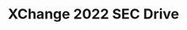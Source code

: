 ---
title: XChange 2022 SEC Drive
redirect_to: https://drive.google.com/drive/folders/1kaJS4vqAjy2Pi0ONSKsBSDcBFOGDFBEb
redirect_from: 
  - /XChangeSECDrive
  - /xchangesecdrive
  - /xcsecdrive
---